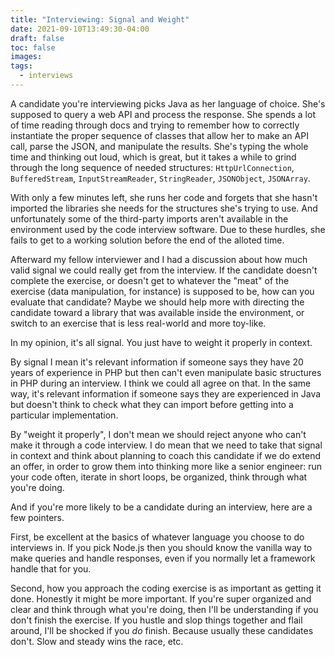 ```yaml
---
title: "Interviewing: Signal and Weight"
date: 2021-09-10T13:49:30-04:00
draft: false
toc: false
images:
tags: 
  - interviews
---
```


A candidate you're interviewing picks Java as her language of choice. She's supposed to query a web API and process the response. She spends a lot of time reading through docs and trying to remember how to correctly instantiate the proper sequence of classes that allow her to make an API call, parse the JSON, and manipulate the results. She's typing the whole time and thinking out loud, which is great, but it takes a while to grind through the long sequence of needed structures: `HttpUrlConnection`, `BufferedStream`, `InputStreamReader`, `StringReader`, `JSONObject`, `JSONArray`.

With only a few minutes left, she runs her code and forgets that she hasn't imported the libraries she needs for the structures she's trying to use. And unfortunately some of the third-party imports aren't available in the environment used by the code interview software. Due to these hurdles, she fails to get to a working solution before the end of the alloted time.

Afterward my fellow interviewer and I had a discussion about how much valid signal we could really get from the interview. If the candidate doesn't complete the exercise, or doesn't get to whatever the "meat" of the exercise (data manipulation, for instance) is supposed to be, how can you evaluate that candidate? Maybe we should help more with directing the candidate toward a library that was available inside the environment, or switch to an exercise that is less real-world and more toy-like.

In my opinion, it's all signal. You just have to weight it properly in context.

By signal I mean it's relevant information if someone says they have 20 years of experience in PHP but then can't even manipulate basic structures in PHP during an interview. I think we could all agree on that. In the same way, it's relevant information if someone says they are experienced in Java but doesn't think to check what they can import before getting into a particular implementation.

By "weight it properly", I don't mean we should reject anyone who can't make it through a code interview. I do mean that we need to take that signal in context and think about planning to coach this candidate if we do extend an offer, in order to grow them into thinking more like a senior engineer: run your code often, iterate in short loops, be organized, think through what you're doing.

And if you're more likely to be a candidate during an interview, here are a few pointers.

First, be excellent at the basics of whatever language you choose to do interviews in. If you pick Node.js then you should know the vanilla way to make queries and handle responses, even if you normally let a framework handle that for you.

Second, how you approach the coding exercise is as important as getting it done. Honestly it might be more important. If you're super organized and clear and think through what you're doing, then I'll be understanding if you don't finish the exercise. If you hustle and slop things together and flail around, I'll be shocked if you _do_ finish. Because usually these candidates don't. Slow and steady wins the race, etc.